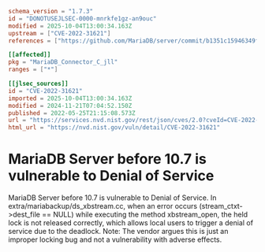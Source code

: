 ```toml
schema_version = "1.7.3"
id = "DONOTUSEJLSEC-0000-mnrkfe1gz-an9ouc"
modified = 2025-10-04T13:00:34.163Z
upstream = ["CVE-2022-31621"]
references = ["https://github.com/MariaDB/server/commit/b1351c15946349f9daa7e5297fb2ac6f3139e4a8", "https://jira.mariadb.org/browse/MDEV-26561", "https://jira.mariadb.org/browse/MDEV-26574", "https://jira.mariadb.org/browse/MDEV-26574?filter=-2", "https://security.netapp.com/advisory/ntap-20220707-0006/", "https://github.com/MariaDB/server/commit/b1351c15946349f9daa7e5297fb2ac6f3139e4a8", "https://jira.mariadb.org/browse/MDEV-26561", "https://jira.mariadb.org/browse/MDEV-26574", "https://jira.mariadb.org/browse/MDEV-26574?filter=-2", "https://security.netapp.com/advisory/ntap-20220707-0006/"]

[[affected]]
pkg = "MariaDB_Connector_C_jll"
ranges = ["*"]

[[jlsec_sources]]
id = "CVE-2022-31621"
imported = 2025-10-04T13:00:34.163Z
modified = 2024-11-21T07:04:52.150Z
published = 2022-05-25T21:15:08.573Z
url = "https://services.nvd.nist.gov/rest/json/cves/2.0?cveId=CVE-2022-31621"
html_url = "https://nvd.nist.gov/vuln/detail/CVE-2022-31621"
```

# MariaDB Server before 10.7 is vulnerable to Denial of Service

MariaDB Server before 10.7 is vulnerable to Denial of Service. In extra/mariabackup/ds_xbstream.cc, when an error occurs (stream_ctxt->dest_file == NULL) while executing the method xbstream_open, the held lock is not released correctly, which allows local users to trigger a denial of service due to the deadlock. Note: The vendor argues this is just an improper locking bug and not a vulnerability with adverse effects.


